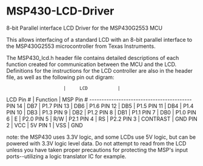 MSP430-LCD-Driver
=================

8-bit Parallel interface LCD Driver for the MSP430G2553 MCU

This allows interfacing of a standard LCD with an 8-bit parallel interface to the MSP430G2553 microcontroller from Texas Instruments.  

The MSP430_lcd.h header file contains detailed descriptions of each function created for communication between the MCU and the LCD.  Definitions for the instructions for the LCD controller are also in the header file, as well as the following pin out digram:

  		                 |	   LCD	         |
   LCD Pin #             |       Function		 |	 MSP Pin #
                     ------------------------------------------
  	PIN 14	        |          DB7		 |	  P1.7
  	PIN 13	        |          DB6		 |	  P1.6
  	PIN 12	        |          DB5		 |	  P1.5
  	PIN 11	        |          DB4		 |	  P1.4
  	PIN 10	        |          DB3		 |	  P1.3
  	PIN 9		|	   DB2		 |	  P1.2
  	PIN 8		|	   DB1		 |	  P1.1
  	PIN 7		|	   DB0		 |	  P1.0
  	PIN 6		|	   E		         |	  P2.0
  	PIN 5		|	   R/W		 |	  P2.1
  	PIN 4		|	   RS		         |	  P2.2
  	PIN 3		|	   CONTRAST	 |	  GND
  	PIN 2		|	   VCC		 |	  5V
  	PIN 1		|	   VSS		 |	  GND

note: the MSP430 uses 3.3V logic, and some LCDs use 5V logic, but can be powered with 3.3V logic level data.  Do not attempt to read from the LCD unless you have taken proper precautions for protecting the MSP's input ports--utilizing a logic translator IC for example.
